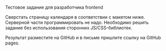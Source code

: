 Тестовое задание для разработчика frontend

Сверстать страницу календаря в соответствии с макетом ниже.
Серверной части программировать не надо.
Необходимо решить задание без использования сторонних JS/CSS-библиотек.

Результат разместите на GitHub и в письме пришлите ссылку на GitHub pages.